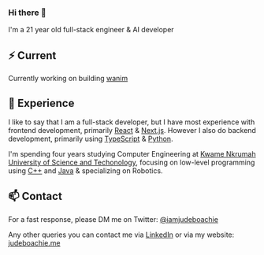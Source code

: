 <!-- <img style="width:100%;height:3px;" src="./bar.gif" /> -->

### Hi there 👋

I'm a 21 year old full-stack engineer & AI developer

## ⚡️ Current

Currently working on building [wanim](https://wanim.vercel.app/)

## 💎 Experience

I like to say that I am a full-stack developer, but I have most experience with frontend development, primarily [React](https://reactjs.org/) & [Next.js](https://nextjs.org/). However I also do backend development, primarily using [TypeScript](https://www.typescriptlang.org/) & [Python](https://www.python.org/).

I'm spending four years studying Computer Engineering at [Kwame Nkrumah University of Science and Techonology](https://www.knust.edu.gh/), focusing on low-level programming using [C++](https://www.cplusplus.com/) and [Java](https://java.com/) & specializing on Robotics.

## 📫 Contact

For a fast response, please DM me on Twitter: [@iamjudeboachie](https://twitter.com/direct_messages/create/iamjudeboachie) 

Any other queries you can contact me via [LinkedIn](https://www.linkedin.com/in/nurodev) or via my website: [judeboachie.me](https://judeboachie.me/contact)

<!-- copied from nuro.dev -->

